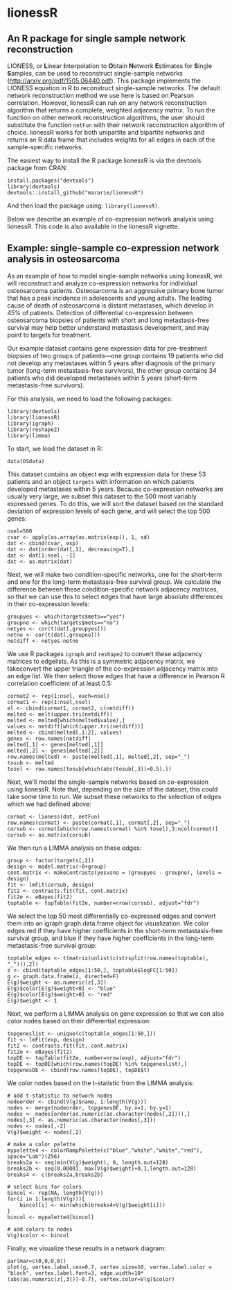 # lionessR
## An R package for single sample network reconstruction

LIONESS, or **L**inear **I**nterpolation to **O**btain **N**etwork **E**stimates for **S**ingle **S**amples, can be used to reconstruct single-sample networks (http://arxiv.org/pdf/1505.06440.pdf). This package implements the LIONESS equation in R to reconstruct single-sample networks. The default network reconstruction method we use here is based on Pearson correlation. However, lionessR can run on any network reconstruction algorithm that returns a complete, weighted adjacency matrix. To run the function on other network reconstruction algorithms, the user should substitute the function ```netFun``` with their network reconstruction algorithm of choice. lionessR works for both unipartite and bipartite networks and returns an R data frame that includes weights for all edges in each of the sample-specific networks.

The easiest way to install the R package lionessR is via the devtools package from CRAN:
```
install.packages("devtools")
library(devtools)
devtools::install_github("mararie/lionessR")
```
And then load the package using: ```library(lionessR)```.

Below we describe an example of co-expression network analysis using lionessR. This code is also available in the lionessR vignette.

## Example: single-sample co-expression network analysis in osteosarcoma
As an example of how to model single-sample networks using lionessR, we will reconstruct and analyze co-expression networks for individual osteosarcoma patients. Osteosarcoma is an aggressive primary bone tumor that has a peak incidence in adolescents and young adults. The leading cause of death of osteosarcoma is distant metastases, which develop in 45% of patients. Detection of differential co-expression between osteosarcoma biopsies of patients with short and long metastasis-free survival may help better understand metastasis development, and may point to targets for treatment.

Our example dataset contains gene expression data for pre-treatment biopsies of two groups of patients—one group contains 19 patients who did not develop any metastases within 5 years after diagnosis of the primary tumor (long-term metastasis-free survivors), the other group contains 34 patients who did developed metastases within 5 years (short-term metastasis-free survivors).

For this analysis, we need to load the following packages:
```
library(devtools)
library(lionessR)
library(igraph)
library(reshape2)
library(limma)
```
To start, we load the dataset in R:
```
data(OSdata)
```
This dataset contains an object exp with expression data for these 53 patients and an object ```targets``` with information on which patients developed metastases within 5 years. Because co-expression networks are usually very large, we subset this dataset to the 500 most variably expressed genes. To do this, we will sort the dataset based on the standard deviation of expression levels of each gene, and will select the top 500 genes:
```
nsel=500
cvar <- apply(as.array(as.matrix(exp)), 1, sd)
dat <- cbind(cvar, exp)
dat <- dat[order(dat[,1], decreasing=T),]
dat <- dat[1:nsel, -1]
dat <- as.matrix(dat)
```
Next, we will make two condition-specific networks, one for the short-term and one for the long-term metastasis-free survival group. We calculate the difference between these condition-specific network adjacency matrices, so that we can use this to select edges that have large absolute differences in their co-expression levels:
```
groupyes <- which(targets$mets=="yes")
groupno <- which(targets$mets=="no")
netyes <- cor(t(dat[,groupyes]))
netno <- cor(t(dat[,groupno]))
netdiff <- netyes-netno
```
We use R packages ```igraph``` and ```reshape2``` to convert these adjacency matrices to edgelists. As this is a symmetric adjacency matrix, we takeconvert the upper triangle of the co-expression adjacency matrix into an edge list. We then select those edges that have a difference in Pearson R correlation coefficient of at least 0.5:
```
cormat2 <- rep(1:nsel, each=nsel)
cormat1 <- rep(1:nsel,nsel)
el <- cbind(cormat1, cormat2, c(netdiff))
melted <- melt(upper.tri(netdiff))
melted <- melted[which(melted$value),]
values <- netdiff[which(upper.tri(netdiff))]
melted <- cbind(melted[,1:2], values)
genes <- row.names(netdiff)
melted[,1] <- genes[melted[,1]]
melted[,2] <- genes[melted[,2]]
row.names(melted) <- paste(melted[,1], melted[,2], sep="_")
tosub <- melted
tosel <- row.names(tosub[which(abs(tosub[,3])>0.5),])
```
Next, we’ll model the single-sample networks based on co-expression using lionessR. Note that, depending on the size of the dataset, this could take some time to run. We subset these networks to the selection of edges which we had defined above:
```
cormat <- lioness(dat, netFun)
row.names(cormat) <- paste(cormat[,1], cormat[,2], sep="_")
corsub <- cormat[which(row.names(cormat) %in% tosel),3:ncol(cormat)]
corsub <- as.matrix(corsub)
```
We then run a LIMMA analysis on these edges:
```
group <- factor(targets[,2])
design <- model.matrix(~0+group)
cont.matrix <- makeContrasts(yesvsno = (groupyes - groupno), levels = design)  
fit <- lmFit(corsub, design)
fit2 <- contrasts.fit(fit, cont.matrix)
fit2e <- eBayes(fit2)
toptable <- topTable(fit2e, number=nrow(corsub), adjust="fdr")
```
We select the top 50 most differentially co-expressed edges and convert them into an igraph graph.data.frame object for visualization. We color edges red if they have higher coefficients in the short-term metastasis-free survival group, and blue if they have higher coefficients in the long-term metastasis-free survival group:
```
toptable_edges <- t(matrix(unlist(c(strsplit(row.names(toptable), "_"))),2))
z <- cbind(toptable_edges[1:50,], toptable$logFC[1:50])
g <- graph.data.frame(z, directed=F)
E(g)$weight <- as.numeric(z[,3])
E(g)$color[E(g)$weight<0] <- "blue"
E(g)$color[E(g)$weight>0] <- "red"
E(g)$weight <- 1
```
Next, we perform a LIMMA analysis on gene expression so that we can also color nodes based on their differential expression:
```
topgeneslist <- unique(c(toptable_edges[1:50,]))
fit <- lmFit(exp, design)
fit2 <- contrasts.fit(fit, cont.matrix)
fit2e <- eBayes(fit2)
topDE <- topTable(fit2e, number=nrow(exp), adjust="fdr")
topDE <- topDE[which(row.names(topDE) %in% topgeneslist),]
topgenesDE <- cbind(row.names(topDE), topDE$t)
```
We color nodes based on the t-statistic from the LIMMA analysis:
```
# add t-statistic to network nodes
nodeorder <- cbind(V(g)$name, 1:length(V(g)))
nodes <- merge(nodeorder, topgenesDE, by.x=1, by.y=1)
nodes <- nodes[order(as.numeric(as.character(nodes[,2]))),]
nodes[,3] <- as.numeric(as.character(nodes[,3]))
nodes <- nodes[,-2]
V(g)$weight <- nodes[,2]

# make a color palette
mypalette4 <- colorRampPalette(c("blue","white","white","red"), space="Lab")(256) 
breaks2a <- seq(min(V(g)$weight), 0, length.out=128)
breaks2b <- seq(0.00001, max(V(g)$weight)+0.1,length.out=128)
breaks4 <- c(breaks2a,breaks2b)

# select bins for colors
bincol <- rep(NA, length(V(g)))
for(i in 1:length(V(g))){
    bincol[i] <- min(which(breaks4>V(g)$weight[i]))
}
bincol <- mypalette4[bincol]
    
# add colors to nodes
V(g)$color <- bincol
```
Finally, we visualize these results in a network diagram:
```
par(mar=c(0,0,0,0))
plot(g, vertex.label.cex=0.7, vertex.size=10, vertex.label.color = "black", vertex.label.font=3, edge.width=10*(abs(as.numeric(z[,3]))-0.7), vertex.color=V(g)$color)
```
